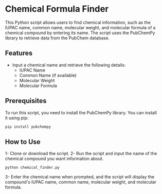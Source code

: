 # Chemical Formula Finder

This Python script allows users to find chemical information, such as the IUPAC name, common name, molecular weight, and molecular formula of a chemical compound by entering its name. The script uses the PubChemPy library to retrieve data from the PubChem database.

## Features

- Input a chemical name and retrieve the following details:
   - IUPAC Name
   - Common Name (if available)
   - Molecular Weight
   - Molecular Formula

 ## Prerequisites

To run this script, you need to install the PubChemPy library. You can install it using pip:

```bash
pip install pubchempy
```

## How to Use
1- Clone or download the script.
2- Run the script and input the name of the chemical compound you want information about.
```bash
python chemical_finder.py
```
3- Enter the chemical name when prompted, and the script will display the compound's IUPAC name, common name, molecular weight, and molecular formula.
